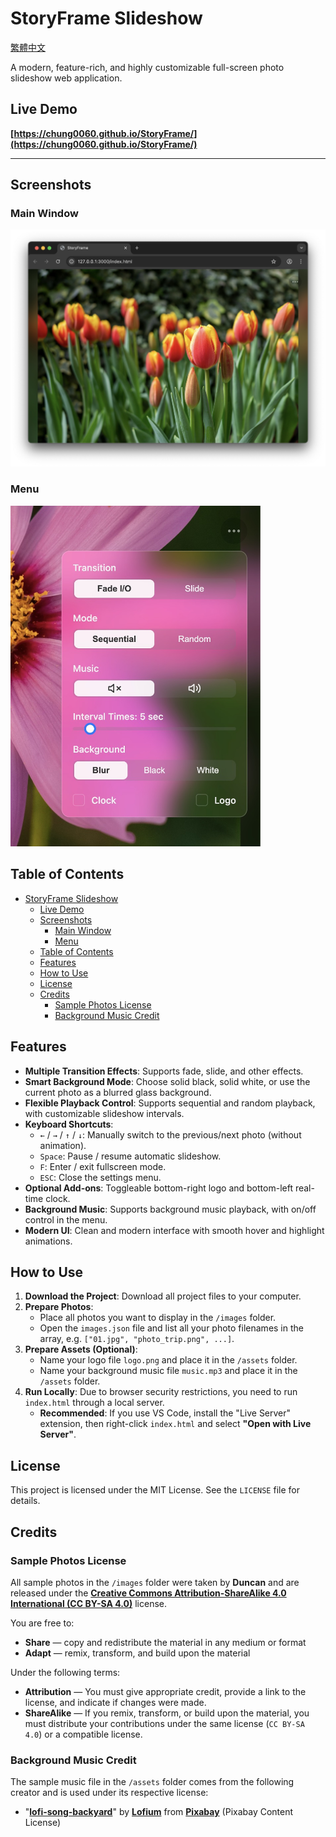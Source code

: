 # StoryFrame Slideshow

[繁體中文](README.zh-TW.md)

A modern, feature-rich, and highly customizable full-screen photo slideshow web application.

## Live Demo

**[https://chung0060.github.io/StoryFrame/](https://chung0060.github.io/StoryFrame/)**

---
## Screenshots

### Main Window
![Main Window](docs/images/screenshot1.jpg)

### Menu
<img src="docs/images/screenshot2.jpg" alt="Menu" width="400">

## Table of Contents
- [StoryFrame Slideshow](#storyframe-slideshow)
  - [Live Demo](#live-demo)
  - [Screenshots](#screenshots)
    - [Main Window](#main-window)
    - [Menu](#menu)
  - [Table of Contents](#table-of-contents)
  - [Features](#features)
  - [How to Use](#how-to-use)
  - [License](#license)
  - [Credits](#credits)
    - [Sample Photos License](#sample-photos-license)
    - [Background Music Credit](#background-music-credit)
  
## Features

* **Multiple Transition Effects**: Supports fade, slide, and other effects.
* **Smart Background Mode**: Choose solid black, solid white, or use the current photo as a blurred glass background.
* **Flexible Playback Control**: Supports sequential and random playback, with customizable slideshow intervals.
* **Keyboard Shortcuts**:
    * `←` / `→` / `↑` / `↓`: Manually switch to the previous/next photo (without animation).
    * `Space`: Pause / resume automatic slideshow.
    * `F`: Enter / exit fullscreen mode.
    * `ESC`: Close the settings menu.
* **Optional Add-ons**: Toggleable bottom-right logo and bottom-left real-time clock.
* **Background Music**: Supports background music playback, with on/off control in the menu.
* **Modern UI**: Clean and modern interface with smooth hover and highlight animations.

## How to Use

1.  **Download the Project**: Download all project files to your computer.
2.  **Prepare Photos**:
    * Place all photos you want to display in the `/images` folder.
    * Open the `images.json` file and list all your photo filenames in the array, e.g. `["01.jpg", "photo_trip.png", ...]`.
3.  **Prepare Assets (Optional)**:
    * Name your logo file `logo.png` and place it in the `/assets` folder.
    * Name your background music file `music.mp3` and place it in the `/assets` folder.
4.  **Run Locally**: Due to browser security restrictions, you need to run `index.html` through a local server.
    * **Recommended**: If you use VS Code, install the "Live Server" extension, then right-click `index.html` and select **"Open with Live Server"**.

## License

This project is licensed under the MIT License. See the `LICENSE` file for details.

## Credits

### Sample Photos License

All sample photos in the `/images` folder were taken by **Duncan** and are released under the [**Creative Commons Attribution-ShareAlike 4.0 International (CC BY-SA 4.0)**](https://creativecommons.org/licenses/by-sa/4.0/) license.

You are free to:
* **Share** — copy and redistribute the material in any medium or format  
* **Adapt** — remix, transform, and build upon the material  

Under the following terms:
* **Attribution** — You must give appropriate credit, provide a link to the license, and indicate if changes were made.  
* **ShareAlike** — If you remix, transform, or build upon the material, you must distribute your contributions under the same license (`CC BY-SA 4.0`) or a compatible license.  

### Background Music Credit

The sample music file in the `/assets` folder comes from the following creator and is used under its respective license:

* "[**lofi-song-backyard**](https://pixabay.com/music/id-242713/)" by [**Lofium**](https://pixabay.com/users/lofium-30660321/) from [**Pixabay**](https://pixabay.com/music/) (Pixabay Content License)